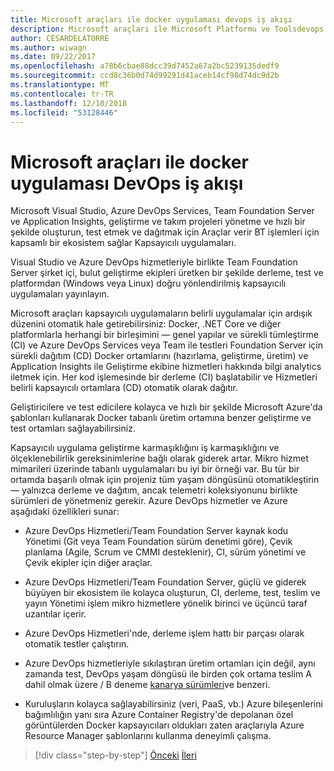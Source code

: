 ```yaml
---
title: Microsoft araçları ile docker uygulaması devops iş akışı
description: Microsoft araçları ile Microsoft Platformu ve Toolsdevops iş akışı ile kapsayıcı Docker uygulaması yaşam döngüsü
author: CESARDELATORRE
ms.author: wiwagn
ms.date: 09/22/2017
ms.openlocfilehash: a78b6cbae88dcc39d7452a67a2bc5239135dedf9
ms.sourcegitcommit: ccd8c36b0d74d99291d41aceb14cf98d74dc9d2b
ms.translationtype: MT
ms.contentlocale: tr-TR
ms.lasthandoff: 12/10/2018
ms.locfileid: "53128446"
---
```

# <a name="docker-application-devops-workflow-with-microsoft-tools"></a>Microsoft araçları ile docker uygulaması DevOps iş akışı

Microsoft Visual Studio, Azure DevOps Services, Team Foundation Server ve Application Insights, geliştirme ve takım projeleri yönetme ve hızlı bir şekilde oluşturun, test etmek ve dağıtmak için Araçlar verir BT işlemleri için kapsamlı bir ekosistem sağlar Kapsayıcılı uygulamaları.

Visual Studio ve Azure DevOps hizmetleriyle birlikte Team Foundation Server şirket içi, bulut geliştirme ekipleri üretken bir şekilde derleme, test ve platformdan (Windows veya Linux) doğru yönlendirilmiş kapsayıcılı uygulamaları yayınlayın.

Microsoft araçları kapsayıcılı uygulamaların belirli uygulamalar için ardışık düzenini otomatik hale getirebilirsiniz: Docker, .NET Core ve diğer platformlarla herhangi bir birleşimini — genel yapılar ve sürekli tümleştirme (CI) ve Azure DevOps Services veya Team ile testleri Foundation Server için sürekli dağıtım (CD) Docker ortamlarını (hazırlama, geliştirme, üretim) ve Application Insights ile Geliştirme ekibine hizmetleri hakkında bilgi analytics iletmek için. Her kod işlemesinde bir derleme (CI) başlatabilir ve Hizmetleri belirli kapsayıcılı ortamlara (CD) otomatik olarak dağıtır.

Geliştiricilere ve test edicilere kolayca ve hızlı bir şekilde Microsoft Azure'da şablonları kullanarak Docker tabanlı üretim ortamına benzer geliştirme ve test ortamları sağlayabilirsiniz.

Kapsayıcılı uygulama geliştirme karmaşıklığını iş karmaşıklığını ve ölçeklenebilirlik gereksinimlerine bağlı olarak giderek artar. Mikro hizmet mimarileri üzerinde tabanlı uygulamaları bu iyi bir örneği var. Bu tür bir ortamda başarılı olmak için projeniz tüm yaşam döngüsünü otomatikleştirin — yalnızca derleme ve dağıtım, ancak telemetri koleksiyonunu birlikte sürümleri de yönetmeniz gerekir. Azure DevOps hizmetler ve Azure aşağıdaki özellikleri sunar:

-   Azure DevOps Hizmetleri/Team Foundation Server kaynak kodu Yönetimi (Git veya Team Foundation sürüm denetimi göre), Çevik planlama (Agile, Scrum ve CMMI desteklenir), CI, sürüm yönetimi ve Çevik ekipler için diğer araçlar.

-   Azure DevOps Hizmetleri/Team Foundation Server, güçlü ve giderek büyüyen bir ekosistem ile kolayca oluşturun, CI, derleme, test, teslim ve yayın Yönetimi işlem mikro hizmetlere yönelik birinci ve üçüncü taraf uzantılar içerir.

-   Azure DevOps Hizmetleri'nde, derleme işlem hattı bir parçası olarak otomatik testler çalıştırın.

-   Azure DevOps hizmetleriyle sıkılaştıran üretim ortamları için değil, aynı zamanda test, DevOps yaşam döngüsü ile birden çok ortama teslim A dahil olmak üzere / B deneme [kanarya sürümleri](https://martinfowler.com/bliki/CanaryRelease.html)ve benzeri.

-   Kuruluşların kolayca sağlayabilirsiniz (veri, PaaS, vb.) Azure bileşenlerini bağımlılığın yanı sıra Azure Container Registry'de depolanan özel görüntülerden Docker kapsayıcıları oldukları zaten araçlarıyla Azure Resource Manager şablonlarını kullanma deneyimli çalışma.

>[!div class="step-by-step"]
>[Önceki](../design-develop-containerized-apps/set-up-windows-containers-with-powershell.md)
>[İleri](docker-application-outer-loop-devops-workflow.md)